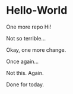# Hello-World
One more repo
Hi!

Not so terrible...

Okay, one more change.

Once again...

Not this. Again.

Done for today.

